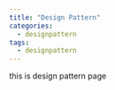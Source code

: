 ```yaml
---
title: "Design Pattern"
categories:
  - designpattern
tags:
  - designpattern
---
```

this is design pattern page

